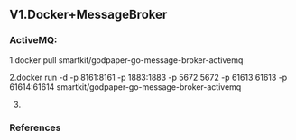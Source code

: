 
## V1.Docker+MessageBroker

### ActiveMQ:

1.docker pull smartkit/godpaper-go-message-broker-activemq

2.docker run -d -p 8161:8161 -p 1883:1883 -p 5672:5672 -p 61613:61613 -p 61614:61614 smartkit/godpaper-go-message-broker-activemq

3.

### References
